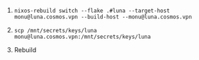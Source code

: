 1. `nixos-rebuild switch --flake .#luna --target-host monu@luna.cosmos.vpn --build-host --monu@luna.cosmos.vpn`

2. `scp /mnt/secrets/keys/luna monu@luna.cosmos.vpn:/mnt/secrets/keys/luna`

3. Rebuild
